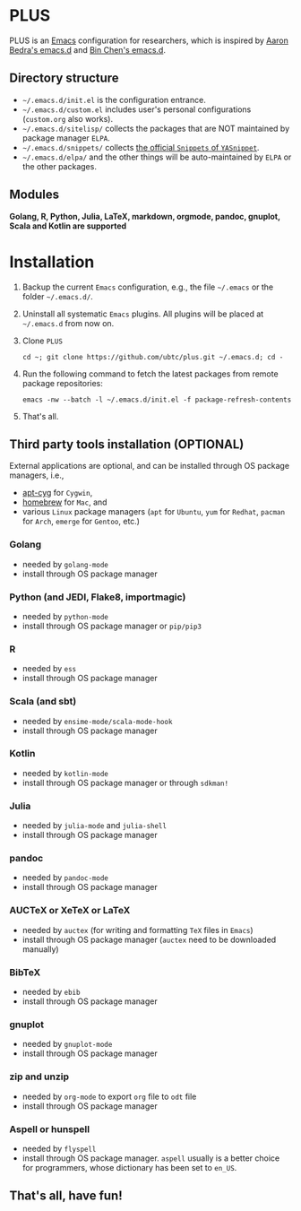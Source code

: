 PLUS
====

PLUS is an [Emacs](https://www.gnu.org/software/emacs/) configuration for researchers, which is inspired by
    [Aaron Bedra's emacs.d](https://github.com/abedra/emacs.d) and [Bin Chen's emacs.d](https://github.com/redguardtoo/emacs.d).

## Directory structure
- `~/.emacs.d/init.el` is the configuration entrance.
- `~/.emacs.d/custom.el` includes user's personal configurations (`custom.org` also works).
- `~/.emacs.d/sitelisp/` collects the packages that are NOT maintained by package manager `ELPA`.
- `~/.emacs.d/snippets/` collects [the official `Snippets` of `YASnippet`](https://github.com/AndreaCrotti/yasnippet-snippets).
- `~/.emacs.d/elpa/` and the other things will be auto-maintained by `ELPA` or the other packages.

## Modules
**Golang, R, Python, Julia, LaTeX, markdown, orgmode, pandoc, gnuplot, Scala and Kotlin are supported**

# Installation
1. Backup the current `Emacs` configuration, e.g., the file `~/.emacs` or the folder `~/.emacs.d/`.
1. Uninstall all systematic `Emacs` plugins. All plugins will be placed at `~/.emacs.d` from now on.
1. Clone `PLUS`

    `cd ~; git clone https://github.com/ubtc/plus.git ~/.emacs.d; cd -`

1. Run the following command to fetch the latest packages from remote package repositories:

    `emacs -nw --batch -l ~/.emacs.d/init.el -f package-refresh-contents`

1. That's all.

## Third party tools installation (OPTIONAL)
External applications are optional, and can be installed through OS package managers, i.e.,
- [apt-cyg](https://github.com/transcode-open/apt-cyg) for `Cygwin`,
- [homebrew](https://github.com/mxcl/homebrew) for `Mac`, and
- various `Linux` package managers (`apt` for `Ubuntu`, `yum` for `Redhat`, `pacman` for `Arch`, `emerge` for `Gentoo`, etc.)

### Golang
- needed by `golang-mode`
- install through OS package manager

### Python (and JEDI, Flake8, importmagic)
- needed by `python-mode`
- install through OS package manager or `pip/pip3`

### R
- needed by `ess`
- install through OS package manager

### Scala (and sbt)
- needed by `ensime-mode/scala-mode-hook`
- install through OS package manager

### Kotlin
- needed by `kotlin-mode`
- install through OS package manager or through `sdkman!`

### Julia
- needed by `julia-mode` and `julia-shell`
- install through OS package manager

### pandoc
- needed by `pandoc-mode`
- install through OS package manager

### AUCTeX or XeTeX or LaTeX
- needed by `auctex` (for writing and formatting `TeX` files in `Emacs`)
- install through OS package manager (`auctex` need to be downloaded manually)

### BibTeX
- needed by `ebib`
- install through OS package manager

### gnuplot
- needed by `gnuplot-mode`
- install through OS package manager

### zip and unzip
- needed by `org-mode` to export `org` file to `odt` file
- install through OS package manager

### Aspell or hunspell
- needed by `flyspell`
- install through OS package manager. `aspell` usually is a better choice for programmers, whose dictionary has been set to `en_US`.

## That's all, have fun!
